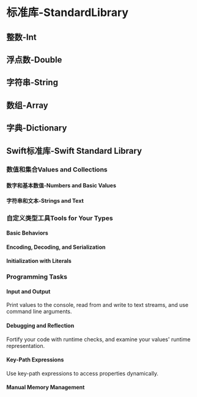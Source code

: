 # 标准库-StandardLibrary
## 整数-Int

## 浮点数-Double

## 字符串-String

## 数组-Array

## 字典-Dictionary

## Swift标准库-Swift Standard Library

### 数值和集合Values and Collections

#### 数字和基本数值-Numbers and Basic Values

#### 字符串和文本-Strings and Text


### 自定义类型工具Tools for Your Types
#### Basic Behaviors

#### Encoding, Decoding, and Serialization

#### Initialization with Literals


### Programming Tasks
#### Input and Output
Print values to the console, read from and write to text streams, and use command line arguments.

#### Debugging and Reflection
Fortify your code with runtime checks, and examine your values' runtime representation.

#### Key-Path Expressions
Use key-path expressions to access properties dynamically.

#### Manual Memory Management
